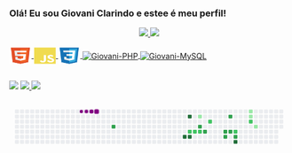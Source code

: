 ### Olá! Eu sou Giovani Clarindo e estee é meu perfil!

<div align="center">
  <a href="https://github.com/giovaniclarindo">
  <img height="180em" src="https://github-readme-stats.vercel.app/api?username=giovaniclarindo&show_icons=true&theme=tokyonight&include_all_commits=true&count_private=true"/>
  <img height="180em" src="https://github-readme-stats.vercel.app/api/top-langs/?username=giovaniclarindo&layout=compact&langs_count=7&theme=tokyonight"/>
</div>
<div style="display: inline_block"><br>
  <img align="center" alt="Giovani-HTML" height="30" width="40" src="https://raw.githubusercontent.com/devicons/devicon/master/icons/html5/html5-original.svg">
  <img align="center" alt="Giovani-Js" height="30" width="40" src="https://raw.githubusercontent.com/devicons/devicon/master/icons/javascript/javascript-plain.svg">
  <img align="center" alt="Giovani-CSS" height="30" width="40" src="https://raw.githubusercontent.com/devicons/devicon/master/icons/css3/css3-original.svg">
  <img align="center" alt="Giovani-PHP" height="90" width="40" src="https://cdn.jsdelivr.net/gh/devicons/devicon/icons/php/php-original.svg" />
  <img align="center" alt="Giovani-MySQL" height="30" width="40" src="https://cdn.jsdelivr.net/gh/devicons/devicon/icons/mysql/mysql-original.svg"/>       
  </div> 

  ##
  
  <div> 
  <a href="https://instagram.com/giovaniclarindo" target="_blank"><img src="https://img.shields.io/badge/-Instagram-%23E4405F?style=for-the-badge&logo=instagram&logoColor=white" target="_blank"></a>
  <a href = "mailto:clarindo.giovani1@gmail.com"><img src="https://img.shields.io/badge/-Gmail-%23333?style=for-the-badge&logo=gmail&logoColor=white" target="_blank">   </a>
  <a href="https://www.linkedin.com/in/giovani-clarindo-05221a209/" target="_blank"><img src="https://img.shields.io/badge/-LinkedIn-%230077B5?style=for-the-badge&logo=linkedin&logoColor=white" target="_blank"></a> 
    
 <svg viewBox="-16 -32 880 192" width="880" height="192" xmlns="http://www.w3.org/2000/svg"><style>@keyframes c0{58.84%{fill:var(--c3)}58.86%,to{fill:var(--ce)}}@keyframes c1{66.5%{fill:var(--c4)}66.52%,to{fill:var(--ce)}}@keyframes c2{68.89%{fill:var(--c4)}68.91%,to{fill:var(--ce)}}@keyframes c3{37.79%{fill:var(--c2)}37.81%,to{fill:var(--ce)}}@keyframes c4{66.98%{fill:var(--c4)}67%,to{fill:var(--ce)}}@keyframes c5{35.4%{fill:var(--c2)}35.42%,to{fill:var(--ce)}}@keyframes c6{18.17%{fill:var(--c1)}18.19%,to{fill:var(--ce)}}@keyframes c7{39.22%{fill:var(--c3)}39.24%,to{fill:var(--ce)}}@keyframes c8{35.88%{fill:var(--c2)}35.9%,to{fill:var(--ce)}}@keyframes c9{40.18%{fill:var(--c3)}40.2%,to{fill:var(--ce)}}@keyframes ca{33%{fill:var(--c2)}33.02%,to{fill:var(--ce)}}@keyframes cb{42.1%{fill:var(--c3)}42.12%,to{fill:var(--ce)}}@keyframes cc{44.49%{fill:var(--c3)}44.51%,to{fill:var(--ce)}}@keyframes cd{46.88%{fill:var(--c3)}46.9%,to{fill:var(--ce)}}@keyframes ce{42.57%{fill:var(--c3)}42.59%,to{fill:var(--ce)}}@keyframes cf{28.7%{fill:var(--c2)}28.72%,to{fill:var(--ce)}}@keyframes cg{43.53%{fill:var(--c3)}43.55%,to{fill:var(--ce)}}@keyframes ch{75.59%{fill:var(--c4)}75.61%,to{fill:var(--ce)}}@keyframes ci{23.43%{fill:var(--c1)}23.45%,to{fill:var(--ce)}}@keyframes cj{23.91%{fill:var(--c1)}23.93%,to{fill:var(--ce)}}@keyframes ck{26.31%{fill:var(--c2)}26.33%,to{fill:var(--ce)}}@keyframes cl{25.35%{fill:var(--c1)}25.37%,to{fill:var(--ce)}}@keyframes u0{18.17%{transform:scale(0,1)}18.19%,23.43%{transform:scale(.25,1)}23.45%,23.91%{transform:scale(.5,1)}23.93%,25.35%{transform:scale(.75,1)}25.37%,to{transform:scale(1,1)}}@keyframes u1{26.31%{transform:scale(0,1)}26.33%,28.7%{transform:scale(.17,1)}28.72%,33%{transform:scale(.33,1)}33.02%,35.4%{transform:scale(.5,1)}35.42%,35.88%{transform:scale(.67,1)}35.9%,37.79%{transform:scale(.83,1)}37.81%,to{transform:scale(1,1)}}@keyframes u2{39.22%{transform:scale(0,1)}39.24%,40.18%{transform:scale(.13,1)}40.2%,42.1%{transform:scale(.25,1)}42.12%,42.57%{transform:scale(.38,1)}42.59%,43.53%{transform:scale(.5,1)}43.55%,44.49%{transform:scale(.63,1)}44.51%,46.88%{transform:scale(.75,1)}46.9%,58.84%{transform:scale(.88,1)}58.86%,to{transform:scale(1,1)}}@keyframes u3{66.5%{transform:scale(0,1)}66.52%,66.98%{transform:scale(.25,1)}67%,68.89%{transform:scale(.5,1)}68.91%,75.59%{transform:scale(.75,1)}75.61%,to{transform:scale(1,1)}}@keyframes s0{0%,99.52%{transform:translate(0,-16px)}.48%{transform:translate(0,0)}17.7%{transform:translate(576px,0)}18.18%{transform:translate(576px,16px)}20.57%{transform:translate(656px,16px)}21.05%{transform:translate(656px,0)}23.44%{transform:translate(736px,0)}23.92%{transform:translate(736px,16px)}24.4%{transform:translate(752px,16px)}25.36%{transform:translate(752px,48px)}25.84%{transform:translate(736px,48px)}26.32%{transform:translate(736px,32px)}27.75%{transform:translate(688px,32px)}28.71%,43.06%{transform:translate(688px,64px)}29.19%{transform:translate(704px,64px)}30.14%{transform:translate(704px,32px)}34.45%,50.72%{transform:translate(560px,32px)}35.41%,37.32%{transform:translate(560px,64px)}35.89%{transform:translate(576px,64px)}36.36%{transform:translate(576px,80px)}36.84%{transform:translate(560px,80px)}37.8%{transform:translate(544px,64px)}38.28%{transform:translate(544px,48px)}39.71%{transform:translate(592px,48px)}40.19%{transform:translate(592px,64px)}43.54%{transform:translate(688px,80px)}44.5%{transform:translate(656px,80px)}44.98%{transform:translate(656px,64px)}45.45%{transform:translate(672px,64px)}46.89%{transform:translate(672px,16px)}50.24%{transform:translate(560px,16px)}58.37%{transform:translate(304px,32px)}58.85%{transform:translate(304px,48px)}65.55%{transform:translate(528px,48px)}66.51%{transform:translate(528px,80px)}66.99%{transform:translate(544px,80px)}68.9%{transform:translate(544px,16px)}73.21%{transform:translate(688px,16px)}75.6%{transform:translate(688px,96px)}92.82%{transform:translate(112px,96px)}93.3%{transform:translate(112px,80px)}94.26%{transform:translate(80px,80px)}95.69%{transform:translate(80px,32px)}96.17%{transform:translate(64px,32px)}96.65%{transform:translate(64px,16px)}97.13%{transform:translate(48px,16px)}98.09%{transform:translate(48px,-16px)}}@keyframes s1{0%,99.52%{transform:translate(16px,-16px)}.48%{transform:translate(0,-16px)}.96%{transform:translate(0,0)}18.18%{transform:translate(576px,0)}18.66%{transform:translate(576px,16px)}21.05%{transform:translate(656px,16px)}21.53%{transform:translate(656px,0)}23.92%{transform:translate(736px,0)}24.4%{transform:translate(736px,16px)}24.88%{transform:translate(752px,16px)}25.84%{transform:translate(752px,48px)}26.32%{transform:translate(736px,48px)}26.79%{transform:translate(736px,32px)}28.23%{transform:translate(688px,32px)}29.19%,43.54%{transform:translate(688px,64px)}29.67%{transform:translate(704px,64px)}30.62%{transform:translate(704px,32px)}34.93%,51.2%{transform:translate(560px,32px)}35.89%,37.8%{transform:translate(560px,64px)}36.36%{transform:translate(576px,64px)}36.84%{transform:translate(576px,80px)}37.32%{transform:translate(560px,80px)}38.28%{transform:translate(544px,64px)}38.76%{transform:translate(544px,48px)}40.19%{transform:translate(592px,48px)}40.67%{transform:translate(592px,64px)}44.02%{transform:translate(688px,80px)}44.98%{transform:translate(656px,80px)}45.45%{transform:translate(656px,64px)}45.93%{transform:translate(672px,64px)}47.37%{transform:translate(672px,16px)}50.72%{transform:translate(560px,16px)}58.85%{transform:translate(304px,32px)}59.33%{transform:translate(304px,48px)}66.03%{transform:translate(528px,48px)}66.99%{transform:translate(528px,80px)}67.46%{transform:translate(544px,80px)}69.38%{transform:translate(544px,16px)}73.68%{transform:translate(688px,16px)}76.08%{transform:translate(688px,96px)}93.3%{transform:translate(112px,96px)}93.78%{transform:translate(112px,80px)}94.74%{transform:translate(80px,80px)}96.17%{transform:translate(80px,32px)}96.65%{transform:translate(64px,32px)}97.13%{transform:translate(64px,16px)}97.61%{transform:translate(48px,16px)}98.56%{transform:translate(48px,-16px)}}@keyframes s2{0%,99.52%{transform:translate(32px,-16px)}.96%{transform:translate(0,-16px)}1.44%{transform:translate(0,0)}18.66%{transform:translate(576px,0)}19.14%{transform:translate(576px,16px)}21.53%{transform:translate(656px,16px)}22.01%{transform:translate(656px,0)}24.4%{transform:translate(736px,0)}24.88%{transform:translate(736px,16px)}25.36%{transform:translate(752px,16px)}26.32%{transform:translate(752px,48px)}26.79%{transform:translate(736px,48px)}27.27%{transform:translate(736px,32px)}28.71%{transform:translate(688px,32px)}29.67%,44.02%{transform:translate(688px,64px)}30.14%{transform:translate(704px,64px)}31.1%{transform:translate(704px,32px)}35.41%,51.67%{transform:translate(560px,32px)}36.36%,38.28%{transform:translate(560px,64px)}36.84%{transform:translate(576px,64px)}37.32%{transform:translate(576px,80px)}37.8%{transform:translate(560px,80px)}38.76%{transform:translate(544px,64px)}39.23%{transform:translate(544px,48px)}40.67%{transform:translate(592px,48px)}41.15%{transform:translate(592px,64px)}44.5%{transform:translate(688px,80px)}45.45%{transform:translate(656px,80px)}45.93%{transform:translate(656px,64px)}46.41%{transform:translate(672px,64px)}47.85%{transform:translate(672px,16px)}51.2%{transform:translate(560px,16px)}59.33%{transform:translate(304px,32px)}59.81%{transform:translate(304px,48px)}66.51%{transform:translate(528px,48px)}67.46%{transform:translate(528px,80px)}67.94%{transform:translate(544px,80px)}69.86%{transform:translate(544px,16px)}74.16%{transform:translate(688px,16px)}76.56%{transform:translate(688px,96px)}93.78%{transform:translate(112px,96px)}94.26%{transform:translate(112px,80px)}95.22%{transform:translate(80px,80px)}96.65%{transform:translate(80px,32px)}97.13%{transform:translate(64px,32px)}97.61%{transform:translate(64px,16px)}98.09%{transform:translate(48px,16px)}99.04%{transform:translate(48px,-16px)}}@keyframes s3{0%,99.52%{transform:translate(48px,-16px)}1.44%{transform:translate(0,-16px)}1.91%{transform:translate(0,0)}19.14%{transform:translate(576px,0)}19.62%{transform:translate(576px,16px)}22.01%{transform:translate(656px,16px)}22.49%{transform:translate(656px,0)}24.88%{transform:translate(736px,0)}25.36%{transform:translate(736px,16px)}25.84%{transform:translate(752px,16px)}26.79%{transform:translate(752px,48px)}27.27%{transform:translate(736px,48px)}27.75%{transform:translate(736px,32px)}29.19%{transform:translate(688px,32px)}30.14%,44.5%{transform:translate(688px,64px)}30.62%{transform:translate(704px,64px)}31.58%{transform:translate(704px,32px)}35.89%,52.15%{transform:translate(560px,32px)}36.84%,38.76%{transform:translate(560px,64px)}37.32%{transform:translate(576px,64px)}37.8%{transform:translate(576px,80px)}38.28%{transform:translate(560px,80px)}39.23%{transform:translate(544px,64px)}39.71%{transform:translate(544px,48px)}41.15%{transform:translate(592px,48px)}41.63%{transform:translate(592px,64px)}44.98%{transform:translate(688px,80px)}45.93%{transform:translate(656px,80px)}46.41%{transform:translate(656px,64px)}46.89%{transform:translate(672px,64px)}48.33%{transform:translate(672px,16px)}51.67%{transform:translate(560px,16px)}59.81%{transform:translate(304px,32px)}60.29%{transform:translate(304px,48px)}66.99%{transform:translate(528px,48px)}67.94%{transform:translate(528px,80px)}68.42%{transform:translate(544px,80px)}70.33%{transform:translate(544px,16px)}74.64%{transform:translate(688px,16px)}77.03%{transform:translate(688px,96px)}94.26%{transform:translate(112px,96px)}94.74%{transform:translate(112px,80px)}95.69%{transform:translate(80px,80px)}97.13%{transform:translate(80px,32px)}97.61%{transform:translate(64px,32px)}98.09%{transform:translate(64px,16px)}98.56%{transform:translate(48px,16px)}}:root{--cb:#1b1f230a;--cs:purple;--ce:#ebedf0;--c0:#ebedf0;--c1:#9be9a8;--c2:#40c463;--c3:#30a14e;--c4:#216e39}@media (prefers-color-scheme:dark){:root{--cb:#1b1f230a;--cs:purple;--ce:#161b22;--c1:#01311f;--c2:#034525;--c3:#0f6d31;--c4:#00c647}}.c{shape-rendering:geometricPrecision;rx:2;ry:2;fill:var(--ce);stroke-width:1px;stroke:var(--cb);animation:none 20900ms linear infinite}.c.c0{fill:var(--c3);animation-name:c0}.c.c1,.c.c2{fill:var(--c4);animation-name:c1}.c.c2{animation-name:c2}.c.c3{fill:var(--c2);animation-name:c3}.c.c4{fill:var(--c4);animation-name:c4}.c.c5{fill:var(--c2);animation-name:c5}.c.c6{fill:var(--c1);animation-name:c6}.c.c7{fill:var(--c3);animation-name:c7}.c.c8{fill:var(--c2);animation-name:c8}.c.c9{fill:var(--c3);animation-name:c9}.c.ca{fill:var(--c2);animation-name:ca}.c.cb{fill:var(--c3);animation-name:cb}.c.cc,.c.cd,.c.ce{fill:var(--c3);animation-name:cc}.c.cd,.c.ce{animation-name:cd}.c.ce{animation-name:ce}.c.cf{fill:var(--c2);animation-name:cf}.c.cg{fill:var(--c3);animation-name:cg}.c.ch{fill:var(--c4);animation-name:ch}.c.ci,.c.cj{fill:var(--c1);animation-name:ci}.c.cj{animation-name:cj}.c.ck{fill:var(--c2);animation-name:ck}.c.cl{fill:var(--c1);animation-name:cl}.s,.u{animation:none linear 20900ms infinite}.u,.u.u0{transform-origin:0 0}.u{transform:scale(0,1)}.u.u0{fill:var(--c1);animation-name:u0}.u.u1{fill:var(--c2);animation-name:u1;transform-origin:154.2px 0}.u.u2{fill:var(--c3);animation-name:u2;transform-origin:385.5px 0}.u.u3{fill:var(--c4);animation-name:u3;transform-origin:693.8px 0}.s{shape-rendering:geometricPrecision;fill:var(--cs)}.s.s0{transform:translate(0,-16px);animation-name:s0}.s.s1{transform:translate(16px,-16px);animation-name:s1}.s.s2{transform:translate(32px,-16px);animation-name:s2}.s.s3{transform:translate(48px,-16px);animation-name:s3}</style><rect class="c" x="2" y="2" width="12" height="12"/><rect class="c" x="2" y="18" width="12" height="12"/><rect class="c" x="2" y="34" width="12" height="12"/><rect class="c" x="2" y="50" width="12" height="12"/><rect class="c" x="2" y="66" width="12" height="12"/><rect class="c" x="2" y="82" width="12" height="12"/><rect class="c" x="2" y="98" width="12" height="12"/><rect class="c" x="18" y="2" width="12" height="12"/><rect class="c" x="18" y="18" width="12" height="12"/><rect class="c" x="18" y="34" width="12" height="12"/><rect class="c" x="18" y="50" width="12" height="12"/><rect class="c" x="18" y="66" width="12" height="12"/><rect class="c" x="18" y="82" width="12" height="12"/><rect class="c" x="18" y="98" width="12" height="12"/><rect class="c" x="34" y="2" width="12" height="12"/><rect class="c" x="34" y="18" width="12" height="12"/><rect class="c" x="34" y="34" width="12" height="12"/><rect class="c" x="34" y="50" width="12" height="12"/><rect class="c" x="34" y="66" width="12" height="12"/><rect class="c" x="34" y="82" width="12" height="12"/><rect class="c" x="34" y="98" width="12" height="12"/><rect class="c" x="50" y="2" width="12" height="12"/><rect class="c" x="50" y="18" width="12" height="12"/><rect class="c" x="50" y="34" width="12" height="12"/><rect class="c" x="50" y="50" width="12" height="12"/><rect class="c" x="50" y="66" width="12" height="12"/><rect class="c" x="50" y="82" width="12" height="12"/><rect class="c" x="50" y="98" width="12" height="12"/><rect class="c" x="66" y="2" width="12" height="12"/><rect class="c" x="66" y="18" width="12" height="12"/><rect class="c" x="66" y="34" width="12" height="12"/><rect class="c" x="66" y="50" width="12" height="12"/><rect class="c" x="66" y="66" width="12" height="12"/><rect class="c" x="66" y="82" width="12" height="12"/><rect class="c" x="66" y="98" width="12" height="12"/><rect class="c" x="82" y="2" width="12" height="12"/><rect class="c" x="82" y="18" width="12" height="12"/><rect class="c" x="82" y="34" width="12" height="12"/><rect class="c" x="82" y="50" width="12" height="12"/><rect class="c" x="82" y="66" width="12" height="12"/><rect class="c" x="82" y="82" width="12" height="12"/><rect class="c" x="82" y="98" width="12" height="12"/><rect class="c" x="98" y="2" width="12" height="12"/><rect class="c" x="98" y="18" width="12" height="12"/><rect class="c" x="98" y="34" width="12" height="12"/><rect class="c" x="98" y="50" width="12" height="12"/><rect class="c" x="98" y="66" width="12" height="12"/><rect class="c" x="98" y="82" width="12" height="12"/><rect class="c" x="98" y="98" width="12" height="12"/><rect class="c" x="114" y="2" width="12" height="12"/><rect class="c" x="114" y="18" width="12" height="12"/><rect class="c" x="114" y="34" width="12" height="12"/><rect class="c" x="114" y="50" width="12" height="12"/><rect class="c" x="114" y="66" width="12" height="12"/><rect class="c" x="114" y="82" width="12" height="12"/><rect class="c" x="114" y="98" width="12" height="12"/><rect class="c" x="130" y="2" width="12" height="12"/><rect class="c" x="130" y="18" width="12" height="12"/><rect class="c" x="130" y="34" width="12" height="12"/><rect class="c" x="130" y="50" width="12" height="12"/><rect class="c" x="130" y="66" width="12" height="12"/><rect class="c" x="130" y="82" width="12" height="12"/><rect class="c" x="130" y="98" width="12" height="12"/><rect class="c" x="146" y="2" width="12" height="12"/><rect class="c" x="146" y="18" width="12" height="12"/><rect class="c" x="146" y="34" width="12" height="12"/><rect class="c" x="146" y="50" width="12" height="12"/><rect class="c" x="146" y="66" width="12" height="12"/><rect class="c" x="146" y="82" width="12" height="12"/><rect class="c" x="146" y="98" width="12" height="12"/><rect class="c" x="162" y="2" width="12" height="12"/><rect class="c" x="162" y="18" width="12" height="12"/><rect class="c" x="162" y="34" width="12" height="12"/><rect class="c" x="162" y="50" width="12" height="12"/><rect class="c" x="162" y="66" width="12" height="12"/><rect class="c" x="162" y="82" width="12" height="12"/><rect class="c" x="162" y="98" width="12" height="12"/><rect class="c" x="178" y="2" width="12" height="12"/><rect class="c" x="178" y="18" width="12" height="12"/><rect class="c" x="178" y="34" width="12" height="12"/><rect class="c" x="178" y="50" width="12" height="12"/><rect class="c" x="178" y="66" width="12" height="12"/><rect class="c" x="178" y="82" width="12" height="12"/><rect class="c" x="178" y="98" width="12" height="12"/><rect class="c" x="194" y="2" width="12" height="12"/><rect class="c" x="194" y="18" width="12" height="12"/><rect class="c" x="194" y="34" width="12" height="12"/><rect class="c" x="194" y="50" width="12" height="12"/><rect class="c" x="194" y="66" width="12" height="12"/><rect class="c" x="194" y="82" width="12" height="12"/><rect class="c" x="194" y="98" width="12" height="12"/><rect class="c" x="210" y="2" width="12" height="12"/><rect class="c" x="210" y="18" width="12" height="12"/><rect class="c" x="210" y="34" width="12" height="12"/><rect class="c" x="210" y="50" width="12" height="12"/><rect class="c" x="210" y="66" width="12" height="12"/><rect class="c" x="210" y="82" width="12" height="12"/><rect class="c" x="210" y="98" width="12" height="12"/><rect class="c" x="226" y="2" width="12" height="12"/><rect class="c" x="226" y="18" width="12" height="12"/><rect class="c" x="226" y="34" width="12" height="12"/><rect class="c" x="226" y="50" width="12" height="12"/><rect class="c" x="226" y="66" width="12" height="12"/><rect class="c" x="226" y="82" width="12" height="12"/><rect class="c" x="226" y="98" width="12" height="12"/><rect class="c" x="242" y="2" width="12" height="12"/><rect class="c" x="242" y="18" width="12" height="12"/><rect class="c" x="242" y="34" width="12" height="12"/><rect class="c" x="242" y="50" width="12" height="12"/><rect class="c" x="242" y="66" width="12" height="12"/><rect class="c" x="242" y="82" width="12" height="12"/><rect class="c" x="242" y="98" width="12" height="12"/><rect class="c" x="258" y="2" width="12" height="12"/><rect class="c" x="258" y="18" width="12" height="12"/><rect class="c" x="258" y="34" width="12" height="12"/><rect class="c" x="258" y="50" width="12" height="12"/><rect class="c" x="258" y="66" width="12" height="12"/><rect class="c" x="258" y="82" width="12" height="12"/><rect class="c" x="258" y="98" width="12" height="12"/><rect class="c" x="274" y="2" width="12" height="12"/><rect class="c" x="274" y="18" width="12" height="12"/><rect class="c" x="274" y="34" width="12" height="12"/><rect class="c" x="274" y="50" width="12" height="12"/><rect class="c" x="274" y="66" width="12" height="12"/><rect class="c" x="274" y="82" width="12" height="12"/><rect class="c" x="274" y="98" width="12" height="12"/><rect class="c" x="290" y="2" width="12" height="12"/><rect class="c" x="290" y="18" width="12" height="12"/><rect class="c" x="290" y="34" width="12" height="12"/><rect class="c" x="290" y="50" width="12" height="12"/><rect class="c" x="290" y="66" width="12" height="12"/><rect class="c" x="290" y="82" width="12" height="12"/><rect class="c" x="290" y="98" width="12" height="12"/><rect class="c" x="306" y="2" width="12" height="12"/><rect class="c" x="306" y="18" width="12" height="12"/><rect class="c" x="306" y="34" width="12" height="12"/><rect class="c c0" x="306" y="50" width="12" height="12"/><rect class="c" x="306" y="66" width="12" height="12"/><rect class="c" x="306" y="82" width="12" height="12"/><rect class="c" x="306" y="98" width="12" height="12"/><rect class="c" x="322" y="2" width="12" height="12"/><rect class="c" x="322" y="18" width="12" height="12"/><rect class="c" x="322" y="34" width="12" height="12"/><rect class="c" x="322" y="50" width="12" height="12"/><rect class="c" x="322" y="66" width="12" height="12"/><rect class="c" x="322" y="82" width="12" height="12"/><rect class="c" x="322" y="98" width="12" height="12"/><rect class="c" x="338" y="2" width="12" height="12"/><rect class="c" x="338" y="18" width="12" height="12"/><rect class="c" x="338" y="34" width="12" height="12"/><rect class="c" x="338" y="50" width="12" height="12"/><rect class="c" x="338" y="66" width="12" height="12"/><rect class="c" x="338" y="82" width="12" height="12"/><rect class="c" x="338" y="98" width="12" height="12"/><rect class="c" x="354" y="2" width="12" height="12"/><rect class="c" x="354" y="18" width="12" height="12"/><rect class="c" x="354" y="34" width="12" height="12"/><rect class="c" x="354" y="50" width="12" height="12"/><rect class="c" x="354" y="66" width="12" height="12"/><rect class="c" x="354" y="82" width="12" height="12"/><rect class="c" x="354" y="98" width="12" height="12"/><rect class="c" x="370" y="2" width="12" height="12"/><rect class="c" x="370" y="18" width="12" height="12"/><rect class="c" x="370" y="34" width="12" height="12"/><rect class="c" x="370" y="50" width="12" height="12"/><rect class="c" x="370" y="66" width="12" height="12"/><rect class="c" x="370" y="82" width="12" height="12"/><rect class="c" x="370" y="98" width="12" height="12"/><rect class="c" x="386" y="2" width="12" height="12"/><rect class="c" x="386" y="18" width="12" height="12"/><rect class="c" x="386" y="34" width="12" height="12"/><rect class="c" x="386" y="50" width="12" height="12"/><rect class="c" x="386" y="66" width="12" height="12"/><rect class="c" x="386" y="82" width="12" height="12"/><rect class="c" x="386" y="98" width="12" height="12"/><rect class="c" x="402" y="2" width="12" height="12"/><rect class="c" x="402" y="18" width="12" height="12"/><rect class="c" x="402" y="34" width="12" height="12"/><rect class="c" x="402" y="50" width="12" height="12"/><rect class="c" x="402" y="66" width="12" height="12"/><rect class="c" x="402" y="82" width="12" height="12"/><rect class="c" x="402" y="98" width="12" height="12"/><rect class="c" x="418" y="2" width="12" height="12"/><rect class="c" x="418" y="18" width="12" height="12"/><rect class="c" x="418" y="34" width="12" height="12"/><rect class="c" x="418" y="50" width="12" height="12"/><rect class="c" x="418" y="66" width="12" height="12"/><rect class="c" x="418" y="82" width="12" height="12"/><rect class="c" x="418" y="98" width="12" height="12"/><rect class="c" x="434" y="2" width="12" height="12"/><rect class="c" x="434" y="18" width="12" height="12"/><rect class="c" x="434" y="34" width="12" height="12"/><rect class="c" x="434" y="50" width="12" height="12"/><rect class="c" x="434" y="66" width="12" height="12"/><rect class="c" x="434" y="82" width="12" height="12"/><rect class="c" x="434" y="98" width="12" height="12"/><rect class="c" x="450" y="2" width="12" height="12"/><rect class="c" x="450" y="18" width="12" height="12"/><rect class="c" x="450" y="34" width="12" height="12"/><rect class="c" x="450" y="50" width="12" height="12"/><rect class="c" x="450" y="66" width="12" height="12"/><rect class="c" x="450" y="82" width="12" height="12"/><rect class="c" x="450" y="98" width="12" height="12"/><rect class="c" x="466" y="2" width="12" height="12"/><rect class="c" x="466" y="18" width="12" height="12"/><rect class="c" x="466" y="34" width="12" height="12"/><rect class="c" x="466" y="50" width="12" height="12"/><rect class="c" x="466" y="66" width="12" height="12"/><rect class="c" x="466" y="82" width="12" height="12"/><rect class="c" x="466" y="98" width="12" height="12"/><rect class="c" x="482" y="2" width="12" height="12"/><rect class="c" x="482" y="18" width="12" height="12"/><rect class="c" x="482" y="34" width="12" height="12"/><rect class="c" x="482" y="50" width="12" height="12"/><rect class="c" x="482" y="66" width="12" height="12"/><rect class="c" x="482" y="82" width="12" height="12"/><rect class="c" x="482" y="98" width="12" height="12"/><rect class="c" x="498" y="2" width="12" height="12"/><rect class="c" x="498" y="18" width="12" height="12"/><rect class="c" x="498" y="34" width="12" height="12"/><rect class="c" x="498" y="50" width="12" height="12"/><rect class="c" x="498" y="66" width="12" height="12"/><rect class="c" x="498" y="82" width="12" height="12"/><rect class="c" x="498" y="98" width="12" height="12"/><rect class="c" x="514" y="2" width="12" height="12"/><rect class="c" x="514" y="18" width="12" height="12"/><rect class="c" x="514" y="34" width="12" height="12"/><rect class="c" x="514" y="50" width="12" height="12"/><rect class="c" x="514" y="66" width="12" height="12"/><rect class="c" x="514" y="82" width="12" height="12"/><rect class="c" x="514" y="98" width="12" height="12"/><rect class="c" x="530" y="2" width="12" height="12"/><rect class="c" x="530" y="18" width="12" height="12"/><rect class="c" x="530" y="34" width="12" height="12"/><rect class="c" x="530" y="50" width="12" height="12"/><rect class="c" x="530" y="66" width="12" height="12"/><rect class="c c1" x="530" y="82" width="12" height="12"/><rect class="c" x="530" y="98" width="12" height="12"/><rect class="c" x="546" y="2" width="12" height="12"/><rect class="c c2" x="546" y="18" width="12" height="12"/><rect class="c" x="546" y="34" width="12" height="12"/><rect class="c" x="546" y="50" width="12" height="12"/><rect class="c c3" x="546" y="66" width="12" height="12"/><rect class="c c4" x="546" y="82" width="12" height="12"/><rect class="c" x="546" y="98" width="12" height="12"/><rect class="c" x="562" y="2" width="12" height="12"/><rect class="c" x="562" y="18" width="12" height="12"/><rect class="c" x="562" y="34" width="12" height="12"/><rect class="c" x="562" y="50" width="12" height="12"/><rect class="c c5" x="562" y="66" width="12" height="12"/><rect class="c" x="562" y="82" width="12" height="12"/><rect class="c" x="562" y="98" width="12" height="12"/><rect class="c" x="578" y="2" width="12" height="12"/><rect class="c c6" x="578" y="18" width="12" height="12"/><rect class="c" x="578" y="34" width="12" height="12"/><rect class="c c7" x="578" y="50" width="12" height="12"/><rect class="c c8" x="578" y="66" width="12" height="12"/><rect class="c" x="578" y="82" width="12" height="12"/><rect class="c" x="578" y="98" width="12" height="12"/><rect class="c" x="594" y="2" width="12" height="12"/><rect class="c" x="594" y="18" width="12" height="12"/><rect class="c" x="594" y="34" width="12" height="12"/><rect class="c" x="594" y="50" width="12" height="12"/><rect class="c c9" x="594" y="66" width="12" height="12"/><rect class="c" x="594" y="82" width="12" height="12"/><rect class="c" x="594" y="98" width="12" height="12"/><rect class="c" x="610" y="2" width="12" height="12"/><rect class="c" x="610" y="18" width="12" height="12"/><rect class="c ca" x="610" y="34" width="12" height="12"/><rect class="c" x="610" y="50" width="12" height="12"/><rect class="c" x="610" y="66" width="12" height="12"/><rect class="c" x="610" y="82" width="12" height="12"/><rect class="c" x="610" y="98" width="12" height="12"/><rect class="c" x="626" y="2" width="12" height="12"/><rect class="c" x="626" y="18" width="12" height="12"/><rect class="c" x="626" y="34" width="12" height="12"/><rect class="c" x="626" y="50" width="12" height="12"/><rect class="c" x="626" y="66" width="12" height="12"/><rect class="c" x="626" y="82" width="12" height="12"/><rect class="c" x="626" y="98" width="12" height="12"/><rect class="c" x="642" y="2" width="12" height="12"/><rect class="c" x="642" y="18" width="12" height="12"/><rect class="c" x="642" y="34" width="12" height="12"/><rect class="c" x="642" y="50" width="12" height="12"/><rect class="c" x="642" y="66" width="12" height="12"/><rect class="c" x="642" y="82" width="12" height="12"/><rect class="c" x="642" y="98" width="12" height="12"/><rect class="c" x="658" y="2" width="12" height="12"/><rect class="c" x="658" y="18" width="12" height="12"/><rect class="c" x="658" y="34" width="12" height="12"/><rect class="c" x="658" y="50" width="12" height="12"/><rect class="c cb" x="658" y="66" width="12" height="12"/><rect class="c cc" x="658" y="82" width="12" height="12"/><rect class="c" x="658" y="98" width="12" height="12"/><rect class="c" x="674" y="2" width="12" height="12"/><rect class="c cd" x="674" y="18" width="12" height="12"/><rect class="c" x="674" y="34" width="12" height="12"/><rect class="c" x="674" y="50" width="12" height="12"/><rect class="c ce" x="674" y="66" width="12" height="12"/><rect class="c" x="674" y="82" width="12" height="12"/><rect class="c" x="674" y="98" width="12" height="12"/><rect class="c" x="690" y="2" width="12" height="12"/><rect class="c" x="690" y="18" width="12" height="12"/><rect class="c" x="690" y="34" width="12" height="12"/><rect class="c" x="690" y="50" width="12" height="12"/><rect class="c cf" x="690" y="66" width="12" height="12"/><rect class="c cg" x="690" y="82" width="12" height="12"/><rect class="c ch" x="690" y="98" width="12" height="12"/><rect class="c" x="706" y="2" width="12" height="12"/><rect class="c" x="706" y="18" width="12" height="12"/><rect class="c" x="706" y="34" width="12" height="12"/><rect class="c" x="706" y="50" width="12" height="12"/><rect class="c" x="706" y="66" width="12" height="12"/><rect class="c" x="706" y="82" width="12" height="12"/><rect class="c" x="706" y="98" width="12" height="12"/><rect class="c" x="722" y="2" width="12" height="12"/><rect class="c" x="722" y="18" width="12" height="12"/><rect class="c" x="722" y="34" width="12" height="12"/><rect class="c" x="722" y="50" width="12" height="12"/><rect class="c" x="722" y="66" width="12" height="12"/><rect class="c" x="722" y="82" width="12" height="12"/><rect class="c" x="722" y="98" width="12" height="12"/><rect class="c ci" x="738" y="2" width="12" height="12"/><rect class="c cj" x="738" y="18" width="12" height="12"/><rect class="c ck" x="738" y="34" width="12" height="12"/><rect class="c" x="738" y="50" width="12" height="12"/><rect class="c" x="738" y="66" width="12" height="12"/><rect class="c" x="738" y="82" width="12" height="12"/><rect class="c" x="738" y="98" width="12" height="12"/><rect class="c" x="754" y="2" width="12" height="12"/><rect class="c" x="754" y="18" width="12" height="12"/><rect class="c" x="754" y="34" width="12" height="12"/><rect class="c cl" x="754" y="50" width="12" height="12"/><rect class="c" x="754" y="66" width="12" height="12"/><rect class="c" x="754" y="82" width="12" height="12"/><rect class="c" x="754" y="98" width="12" height="12"/><rect class="c" x="770" y="2" width="12" height="12"/><rect class="c" x="770" y="18" width="12" height="12"/><rect class="c" x="770" y="34" width="12" height="12"/><rect class="c" x="770" y="50" width="12" height="12"/><rect class="c" x="770" y="66" width="12" height="12"/><rect class="c" x="770" y="82" width="12" height="12"/><rect class="c" x="770" y="98" width="12" height="12"/><rect class="c" x="786" y="2" width="12" height="12"/><rect class="c" x="786" y="18" width="12" height="12"/><rect class="c" x="786" y="34" width="12" height="12"/><rect class="c" x="786" y="50" width="12" height="12"/><rect class="c" x="786" y="66" width="12" height="12"/><rect class="c" x="786" y="82" width="12" height="12"/><rect class="c" x="786" y="98" width="12" height="12"/><rect class="c" x="802" y="2" width="12" height="12"/><rect class="c" x="802" y="18" width="12" height="12"/><rect class="c" x="802" y="34" width="12" height="12"/><rect class="c" x="802" y="50" width="12" height="12"/><rect class="c" x="802" y="66" width="12" height="12"/><rect class="c" x="802" y="82" width="12" height="12"/><rect class="c" x="802" y="98" width="12" height="12"/><rect class="c" x="818" y="2" width="12" height="12"/><rect class="c" x="818" y="18" width="12" height="12"/><rect class="c" x="818" y="34" width="12" height="12"/><rect class="c" x="818" y="50" width="12" height="12"/><rect class="c" x="818" y="66" width="12" height="12"/><rect class="c" x="818" y="82" width="12" height="12"/><rect class="c" x="818" y="98" width="12" height="12"/><rect class="c" x="834" y="2" width="12" height="12"/><rect class="c" x="834" y="18" width="12" height="12"/><rect class="c" x="834" y="34" width="12" height="12"/><rect class="c" x="834" y="50" width="12" height="12"/><rect class="u u0" height="12" width="154.8" x="0.0" y="144"/><rect class="u u1" height="12" width="231.9" x="154.2" y="144"/><rect class="u u2" height="12" width="309.0" x="385.5" y="144"/><rect class="u u3" height="12" width="154.8" x="693.8" y="144"/><rect class="s s0" x="0.8" y="0.8" width="14.4" height="14.4" rx="4.5" ry="4.5"/><rect class="s s1" x="1.8" y="1.8" width="12.3" height="12.3" rx="4.1" ry="4.1"/><rect class="s s2" x="2.6" y="2.6" width="10.8" height="10.8" rx="3.6" ry="3.6"/><rect class="s s3" x="3.0" y="3.0" width="9.9" height="9.9" rx="3.3" ry="3.3"/></svg>
    
 </div>
  

